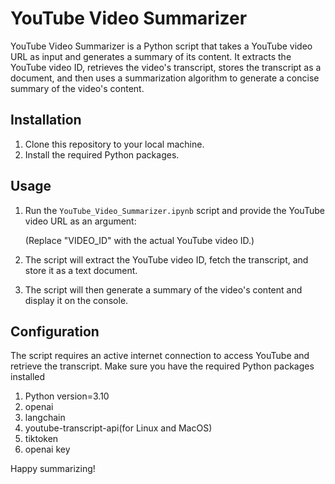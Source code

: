 # YouTube Video Summarizer

YouTube Video Summarizer is a Python script that takes a YouTube video URL as input and generates a summary of its content. It extracts the YouTube video ID, retrieves the video's transcript, stores the transcript as a document, and then uses a summarization algorithm to generate a concise summary of the video's content.

## Installation

1. Clone this repository to your local machine.
2. Install the required Python packages.


## Usage

1. Run the `YouTube_Video_Summarizer.ipynb` script and provide the YouTube video URL as an argument:

   (Replace "VIDEO_ID" with the actual YouTube video ID.)

2. The script will extract the YouTube video ID, fetch the transcript, and store it as a text document.

3. The script will then generate a summary of the video's content and display it on the console.

## Configuration

The script requires an active internet connection to access YouTube and retrieve the transcript. Make sure you have the required Python packages installed 
1. Python version=3.10
2. openai
3. langchain
4. youtube-transcript-api(for Linux and MacOS)
5. tiktoken
6. openai key


Happy summarizing!

